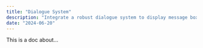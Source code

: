 ```yaml
---
title: "Dialogue System"
description: "Integrate a robust dialogue system to display message boxes and manage dialogues between game characters, enhancing narrative depth and player engagement."
date: "2024-06-20"
---
```


This is a doc about...